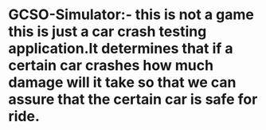 # GCSO-Simulator:- this is not a game this is just a car crash testing application.It determines that if a certain car crashes how much damage will it take so that we can assure that the certain car is safe for ride.
